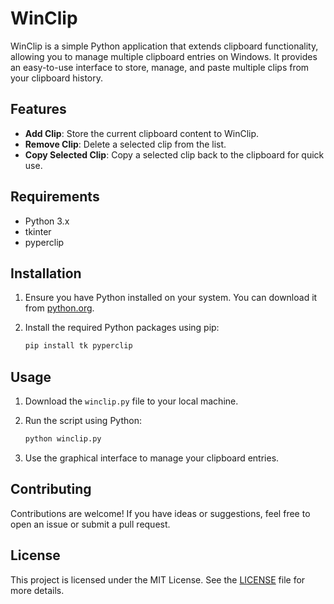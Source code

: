 # WinClip

WinClip is a simple Python application that extends clipboard functionality, allowing you to manage multiple clipboard entries on Windows. It provides an easy-to-use interface to store, manage, and paste multiple clips from your clipboard history.

## Features

- **Add Clip**: Store the current clipboard content to WinClip.
- **Remove Clip**: Delete a selected clip from the list.
- **Copy Selected Clip**: Copy a selected clip back to the clipboard for quick use.

## Requirements

- Python 3.x
- tkinter
- pyperclip

## Installation

1. Ensure you have Python installed on your system. You can download it from [python.org](https://www.python.org/).

2. Install the required Python packages using pip:

   ```bash
   pip install tk pyperclip
   ```

## Usage

1. Download the `winclip.py` file to your local machine.

2. Run the script using Python:

   ```bash
   python winclip.py
   ```

3. Use the graphical interface to manage your clipboard entries.

## Contributing

Contributions are welcome! If you have ideas or suggestions, feel free to open an issue or submit a pull request.

## License

This project is licensed under the MIT License. See the [LICENSE](LICENSE) file for more details.